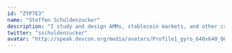 ```yaml
---
id: "ZYP7E3"
name: "Steffen Schuldenzucker"
description: "I study and design AMMs, stablecoin markets, and other cryptoeconomic systems. I've co-designed a large part of Gyroscope's core system. In my academic research, I have studied the stability of financial systems using game theory and network theory. Previously PostDoc at Goethe University. CS PhD from University of Zurich."
twitter: "sschuldenzucker"
avatar: "http://speak.devcon.org/media/avatars/Profile1_gyro_640x640_Q0Fbsv7.jpg"
---
```

